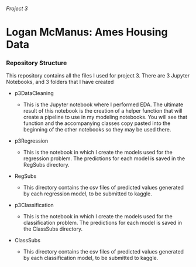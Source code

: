 *Project 3*
# Logan McManus: Ames Housing Data

### Repository Structure

This repository contains all the files I used for project 3. There are 3 Jupyter Notebooks, and 3 folders that I have created

* p3DataCleaning
    * This is the Jupyter notebook where I performed EDA. The ultimate result of this notebook is the creation of a helper function that will create a pipeline to use in my modeling notebooks. You will see that function and the accompanying classes copy pasted into the beginning of the other notebooks so they may be used there.
  
* p3Regression
    * This is the notebook in which I create the models used for the regression problem. The predictions for each model is saved in the RegSubs directory.
  
* RegSubs
  * This directory contains the csv files of predicted values generated by each regression model, to be submitted to kaggle.
  
* p3Classification
    * This is the notebook in which I create the models used for the classification problem. The predictions for each model is saved in the ClassSubs directory.
  
* ClassSubs
  * This directory contains the csv files of predicted values generated by each classification model, to be submitted to kaggle.
